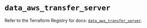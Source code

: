 # `data_aws_transfer_server`

Refer to the Terraform Registry for docs: [`data_aws_transfer_server`](https://registry.terraform.io/providers/hashicorp/aws/3.76.1/docs/data-sources/transfer_server).
